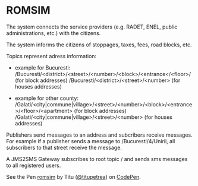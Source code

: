 # ROMSIM

The system connects the service providers (e.g. RADET, ENEL, public administrations, etc.) with the citizens.

The system informs the citizens of stoppages, taxes, fees, road blocks, etc.

Topics represent adress information:

- example for Bucuresti:
/Bucuresti/\<district\>/\<street\>/\<number\>/\<block\>/\<entrance\</\<floor\>/<apartment> (for block addresses)
/Bucuresti/\<district\>/\<street\>/\<number\> (for houses addresses)

- example for other county:
/Galati/<city\|commune\|village\>/\<street\>/\<number\>/\<block\>/\<entrance\>/\<floor\>/\<apartment\> (for block addresses)
/Galati/\<city\|commune\|village\>/\<street\>/\<number\> (for houses addresses)

Publishers send messages to an address and subcribers receive messages. For example if a publisher sends a message to /Bucuresti/4/Unirii, all subscribers to that street receive the message.

A JMS2SMS Gateway subscribes to root topic / and sends sms messages to all registered users.

<p data-height="265" data-theme-id="0" data-slug-hash="zmQLXo" data-default-tab="html,result" data-user="titupetrea" data-pen-title="romsim" class="codepen">See the Pen <a href="https://codepen.io/titupetrea/pen/zmQLXo/">romsim</a> by Titu (<a href="https://codepen.io/titupetrea">@titupetrea</a>) on <a href="https://codepen.io">CodePen</a>.</p>
<script async src="https://static.codepen.io/assets/embed/ei.js"></script>
